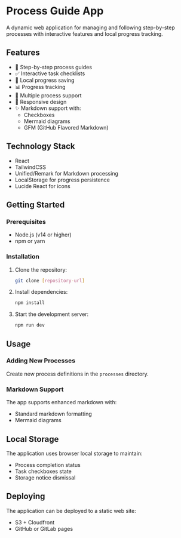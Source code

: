 # Process Guide App

A dynamic web application for managing and following step-by-step processes with interactive features and local progress tracking.

## Features

- 📝 Step-by-step process guides
- ✅ Interactive task checklists
- 💾 Local progress saving
- 📊 Progress tracking
- 🔄 Multiple process support
- 📱 Responsive design
- ✨ Markdown support with:
  - Checkboxes
  - Mermaid diagrams
  - GFM (GitHub Flavored Markdown)

## Technology Stack

- React
- TailwindCSS
- Unified/Remark for Markdown processing
- LocalStorage for progress persistence
- Lucide React for icons

## Getting Started

### Prerequisites

- Node.js (v14 or higher)
- npm or yarn

### Installation

1. Clone the repository:

    ```bash
    git clone [repository-url]
    ```

2. Install dependencies:

    ```bash
    npm install
    ```

3. Start the development server:

    ```bash
    npm run dev
    ```

## Usage

### Adding New Processes

Create new process definitions in the `processes` directory.

### Markdown Support

The app supports enhanced markdown with:

- Standard markdown formatting
- Mermaid diagrams

## Local Storage

The application uses browser local storage to maintain:

- Process completion status
- Task checkboxes state
- Storage notice dismissal

## Deploying

The application can be deployed to a static web site:

- S3 + Cloudfront
- GitHub or GitLab pages
